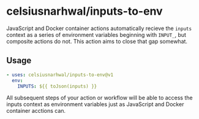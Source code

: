 # celsiusnarhwal/inputs-to-env

JavaScript and Docker container actions automatically recieve the `inputs` context as a series of environment variables
beginning with `INPUT_`, but composite actions do not. This action aims to close that gap somewhat.

## Usage

```yaml
- uses: celsiusnarhwal/inputs-to-env@v1
  env:
    INPUTS: ${{ toJson(inputs) }}
```

All subsequent steps of your action or workflow will be able to access the inputs context as environment variables
just as JavaScript and Docker container acctions can.
